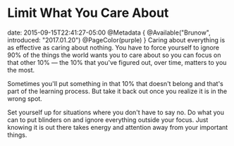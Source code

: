 # Limit What You Care About
date: 2015-09-15T22:41:27-05:00
@Metadata {
  @Available("Brunow", introduced: "2017.01.20")
  @PageColor(purple)
}
Caring about everything is as effective as caring about nothing. You have to force yourself to ignore 90% of the things the world wants you to care about so you can focus on that other 10% &mdash; the 10% that you've figured out, over time, matters to you the most.

Sometimes you'll put something in that 10% that doesn't belong and that's part of the learning process. But take it back out once you realize it is in the wrong spot.

Set yourself up for situations where you don't have to say no. Do what you can to put blinders on and ignore everything outside your focus. Just knowing it is out there takes energy and attention away from your important things.
